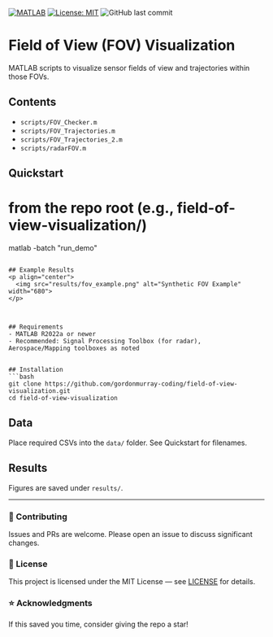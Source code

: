 <p align="left">
  <a href="https://www.mathworks.com/products/matlab.html"><img src="https://img.shields.io/badge/MATLAB-R2022a%2B-blue" alt="MATLAB"></a>
  <a href="./LICENSE"><img src="https://img.shields.io/badge/license-MIT-success" alt="License: MIT"></a>
  <img src="https://img.shields.io/github/last-commit/gordonmurray-coding/field-of-view-visualization" alt="GitHub last commit">
</p>

# Field of View (FOV) Visualization

MATLAB scripts to visualize sensor fields of view and trajectories within those FOVs.

## Contents
- `scripts/FOV_Checker.m`
- `scripts/FOV_Trajectories.m`
- `scripts/FOV_Trajectories_2.m`
- `scripts/radarFOV.m`

## Quickstart
# from the repo root (e.g., field-of-view-visualization/)
matlab -batch "run_demo"
```

## Example Results
<p align="center">
  <img src="results/fov_example.png" alt="Synthetic FOV Example" width="680">
</p>



## Requirements
- MATLAB R2022a or newer
- Recommended: Signal Processing Toolbox (for radar), Aerospace/Mapping toolboxes as noted


## Installation
```bash
git clone https://github.com/gordonmurray-coding/field-of-view-visualization.git
cd field-of-view-visualization
```


## Data
Place required CSVs into the `data/` folder. See Quickstart for filenames.


## Results
Figures are saved under `results/`.

---

### 🤝 Contributing
Issues and PRs are welcome. Please open an issue to discuss significant changes.

### 📜 License
This project is licensed under the MIT License — see [LICENSE](./LICENSE) for details.

### ⭐ Acknowledgments
If this saved you time, consider giving the repo a star!
